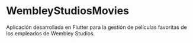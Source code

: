 # WembleyStudiosMovies
Aplicación desarrollada en Flutter para la gestión de películas favoritas de los empleados de Wembley Studios.
